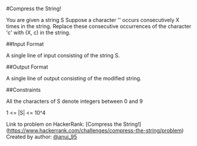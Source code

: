 #Compress the String!

You are given a string S Suppose a character '' occurs consecutively X times in the string. Replace these consecutive occurrences of the character 'c' with
(X, c) in the string.

##Input Format

A single line of input consisting of the string S.

##Output Format

A single line of output consisting of the modified string.

##Constraints

All the characters of S denote integers between 0 and 9

1 <= |S| <= 10^4

Link to problem on HackerRank: [Compress the String!] (https://www.hackerrank.com/challenges/compress-the-string/problem)
Created by author: [@anuj_95](https://www.hackerrank.com/profile/anuj_95)
